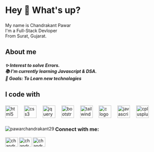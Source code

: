 <h1 align="left">Hey 👋 What's up?</h1>

###

<p align="left">My name is Chandrakant Pawar<br>I'm a Full-Stack Devloper<br>From Surat, Gujarat.</p>

###

<h2 align="left">About me</h2>

###

<h5 align="left">✨ Interest to solve Errors.<br>📚 I'm currently learning Javascript & DSA.<br>🎯 Goals: To Learn new technologies</h5>

###

<h2 align="left">I code with</h2>

###

<div align="left">
  <img src="https://cdn.jsdelivr.net/gh/devicons/devicon/icons/html5/html5-original.svg" height="40" alt="html5 logo"  />
  <img width="12" />
  <img src="https://cdn.jsdelivr.net/gh/devicons/devicon/icons/css3/css3-original.svg" height="40" alt="css3 logo"  />
  <img width="12" />
  <img src="https://cdn.jsdelivr.net/gh/devicons/devicon/icons/jquery/jquery-original.svg" height="40" alt="jquery logo"  />
  <img width="12" />
  <img src="https://cdn.jsdelivr.net/gh/devicons/devicon/icons/bootstrap/bootstrap-original.svg" height="40" alt="bootstrap logo"  />
  <img width="12" />
  <img src="https://cdn.jsdelivr.net/gh/devicons/devicon/icons/tailwindcss/tailwindcss-original-wordmark.svg" height="40" alt="tailwindcss logo"  />
  <img width="12" />
  <img src="https://cdn.jsdelivr.net/gh/devicons/devicon/icons/c/c-original.svg" height="40" alt="c logo"  />
  <img width="12" />
  <img src="https://cdn.jsdelivr.net/gh/devicons/devicon/icons/javascript/javascript-original.svg" height="40" alt="javascript logo"  />
  <img width="12" />
  <img src="https://cdn.jsdelivr.net/gh/devicons/devicon/icons/cplusplus/cplusplus-original.svg" height="40" alt="cplusplus logo"  />
</div>

###
<p><img align="left" src="https://github-readme-stats.vercel.app/api/top-langs?username=pawarchandrakant29&show_icons=true&locale=en&layout=compact" alt="pawarchandrakant29" /></p>
<h3 align="left">Connect with me:</h3>
<p align="left">
<a href="https://twitter.com/chandrakant29" target="blank"><img align="center" src="https://raw.githubusercontent.com/rahuldkjain/github-profile-readme-generator/master/src/images/icons/Social/twitter.svg" alt="chandrakant29" height="30" width="40" /></a>
<a href="https://linkedin.com/in/chandrakant pawar" target="blank"><img align="center" src="https://raw.githubusercontent.com/rahuldkjain/github-profile-readme-generator/master/src/images/icons/Social/linked-in-alt.svg" alt="chandrakant pawar" height="30" width="40" /></a>
<a href="https://instagram.com/chandrakant_29_" target="blank"><img align="center" src="https://raw.githubusercontent.com/rahuldkjain/github-profile-readme-generator/master/src/images/icons/Social/instagram.svg" alt="chandrakant_29_" height="30" width="40" /></a>
</p>

